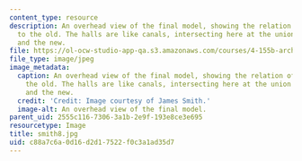 ```yaml
---
content_type: resource
description: An overhead view of the final model, showing the relation of the new
  to the old. The halls are like canals, intersecting here at the union of the old
  and the new.
file: https://ol-ocw-studio-app-qa.s3.amazonaws.com/courses/4-155b-architectural-design-level-iii-a-student-center-for-mit-fall-2004/c88a7c6a0d16d2d17522f0c3a1ad35d7_smith8.jpg
file_type: image/jpeg
image_metadata:
  caption: An overhead view of the final model, showing the relation of the new to
    the old. The halls are like canals, intersecting here at the union of the old
    and the new.
  credit: 'Credit: Image courtesy of James Smith.'
  image-alt: An overhead view of the final model.
parent_uid: 2555c116-7306-3a1b-2e9f-193e8ce3e695
resourcetype: Image
title: smith8.jpg
uid: c88a7c6a-0d16-d2d1-7522-f0c3a1ad35d7
---
```

